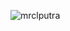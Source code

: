<p align="left"> <img src="https://komarev.com/ghpvc/?username=mrclputra&label=Profile%20views&color=0e75b6&style=flat" alt="mrclputra" /> </p>

<!--
**mrclputra/mrclputra** is a ✨ _special_ ✨ repository because its `README.md` (this file) appears on your GitHub profile.

Here are some ideas to get you started:

- 🔭 I’m currently working on ...
- 🌱 I’m currently learning ...
- 👯 I’m looking to collaborate on ...
- 🤔 I’m looking for help with ...
- 💬 Ask me about ...
- 📫 How to reach me: ...
- 😄 Pronouns: ...
- ⚡ Fun fact: ...
-->
